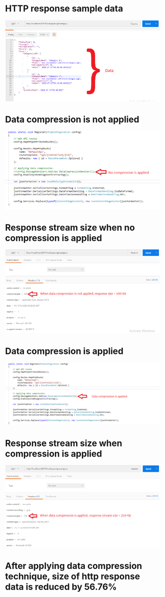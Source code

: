 <h1>HTTP response sample data</h1>

![Screenshot](wiki-images/http_response_data.png)

<h1>Data compression is not applied</h1>

![Screenshot](wiki-images/no_compression_applied.png)

<h1>Response stream size when no compression is applied</h1>

![Screenshot](wiki-images/no_compression_applied_response_size.png)

<h1>Data compression is applied</h1>

![Screenshot](wiki-images/data_compression_applied.png)

<h1>Response stream size when compression is applied</h1>

![Screenshot](wiki-images/data_compression_applied_response_size.png)


<h1>After applying data compression technique, size of http response data is reduced by 56.76%</h1>
